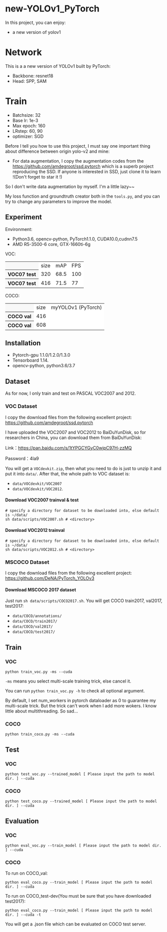 # new-YOLOv1_PyTorch
In this project, you can enjoy: 
- a new version of yolov1


# Network
This is a a new version of YOLOv1 built by PyTorch:
- Backbone: resnet18
- Head: SPP, SAM

# Train
- Batchsize: 32
- Base lr: 1e-3
- Max epoch: 160
- LRstep: 60, 90
- optimizer: SGD

Before I tell you how to use this project, I must say one important thing about difference between origin yolo-v2 and mine:

- For data augmentation, I copy the augmentation codes from the https://github.com/amdegroot/ssd.pytorch which is a superb project reproducing the SSD. If anyone is interested in SSD, just clone it to learn !(Don't forget to star it !)

So I don't write data augmentation by myself. I'm a little lazy~~

My loss function and groundtruth creator both in the ```tools.py```, and you can try to change any parameters to improve the model.

## Experiment
Environment:

- Python3.6, opencv-python, PyTorch1.1.0, CUDA10.0,cudnn7.5
- AMD R5-3500-6 core, GTX-1660ti-6g

VOC:
<table><tbody>
<tr><th align="left" bgcolor=#f8f8f8> </th>     <td bgcolor=white> size </td><td bgcolor=white> mAP </td><td bgcolor=white> FPS </td></tr>
<tr><th align="left" bgcolor=#f8f8f8> VOC07 test</th><td bgcolor=white> 320 </td><td bgcolor=white> 68.5 </td><td bgcolor=white> 100 </td></tr>
<tr><th align="left" bgcolor=#f8f8f8> VOC07 test</th><td bgcolor=white> 416 </td><td bgcolor=white> 71.5 </td><td bgcolor=white> 77 </td></tr>
</table></tbody>

COCO:
<table><tbody>
<tr><th align="left" bgcolor=#f8f8f8> </th>     <td bgcolor=white> size </td><td bgcolor=white> myYOLOv1 (PyTorch) </td></tr>
<tr><th align="left" bgcolor=#f8f8f8> COCO val</th><td bgcolor=white> 416 </td><td bgcolor=white>  </td></tr>
<tr><th align="left" bgcolor=#f8f8f8> COCO val</th><td bgcolor=white> 608 </td><td bgcolor=white>  </td></tr>
</table></tbody>

## Installation
- Pytorch-gpu 1.1.0/1.2.0/1.3.0
- Tensorboard 1.14.
- opencv-python, python3.6/3.7

## Dataset
As for now, I only train and test on PASCAL VOC2007 and 2012. 

### VOC Dataset
I copy the download files from the following excellent project:
https://github.com/amdegroot/ssd.pytorch

I have uploaded the VOC2007 and VOC2012 to BaiDuYunDisk, so for researchers in China, you can download them from BaiDuYunDisk:

Link：https://pan.baidu.com/s/1tYPGCYGyC0wjpC97H-zzMQ 

Password：4la9

You will get a ```VOCdevkit.zip```, then what you need to do is just to unzip it and put it into ```data/```. After that, the whole path to VOC dataset is:

- ```data/VOCdevkit/VOC2007```
- ```data/VOCdevkit/VOC2012```.

#### Download VOC2007 trainval & test

```Shell
# specify a directory for dataset to be downloaded into, else default is ~/data/
sh data/scripts/VOC2007.sh # <directory>
```

#### Download VOC2012 trainval
```Shell
# specify a directory for dataset to be downloaded into, else default is ~/data/
sh data/scripts/VOC2012.sh # <directory>
```

### MSCOCO Dataset
I copy the download files from the following excellent project:
https://github.com/DeNA/PyTorch_YOLOv3

#### Download MSCOCO 2017 dataset
Just run ```sh data/scripts/COCO2017.sh```. You will get COCO train2017, val2017, test2017:

- ```data/COCO/annotations/```
- ```data/COCO/train2017/```
- ```data/COCO/val2017/```
- ```data/COCO/test2017/```


## Train
### VOC
```Shell
python train_voc.py -ms --cuda
```

```-ms``` means you select multi-scale training trick, else cancel it.

You can run ```python train_voc.py -h``` to check all optional argument.

By default, I set num_workers in pytorch dataloader as 0 to guarantee my multi-scale trick. But the trick can't work when I add more wokers. I know little about multithreading. So sad...

### COCO
```Shell
python train_coco.py -ms --cuda
```

## Test
### VOC
```Shell
python test_voc.py --trained_model [ Please input the path to model dir. ] --cuda
```

### COCO
```Shell
python test_coco.py --trained_model [ Please input the path to model dir. ] --cuda
```


## Evaluation
### VOC
```Shell
python eval_voc.py --train_model [ Please input the path to model dir. ] --cuda
```

### COCO
To run on COCO_val:
```Shell
python eval_coco.py --train_model [ Please input the path to model dir. ] --cuda
```

To run on COCO_test-dev(You must be sure that you have downloaded test2017):
```Shell
python eval_coco.py --train_model [ Please input the path to model dir. ] --cuda -t
```
You will get a .json file which can be evaluated on COCO test server.

